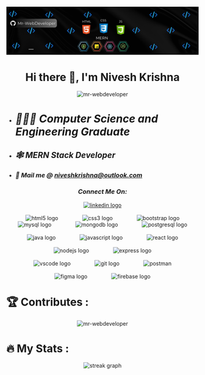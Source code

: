 ![MasterHead](https://github.com/Mr-WebDeveloper/Assets/blob/master/Images/Github.png)

<h1 align="center">Hi there 👋, I'm Nivesh Krishna</h1>
<p align="center">
  <img src="https://komarev.com/ghpvc/?username=NiveshKrishna17&label=Profile%20views&color=0e75b6&style=flat" alt="mr-webdeveloper" />
</p>

- *<h1>👨🏻‍🎓  Computer Science and Engineering Graduate</h1>*
  
- *<h2>🕸  MERN Stack Developer</h2>*
  
- *<h3>📧  Mail me @ niveshkrishna@outlook.com</h3>*


*<h3 align="center">Connect Me On: </h3>*
<div align="center">
  <a href="https://www.linkedin.com/in/nivesh-krishna-k17091999" target="blank">
    <img src="https://raw.githubusercontent.com/maurodesouza/profile-readme-generator/master/src/assets/icons/social/linkedin/default.svg" width="52" height="40" alt="linkedin logo"  />
  </a>
  
</div>

<br clear="both">

<div align="center">
  <img src="https://cdn.jsdelivr.net/gh/devicons/devicon/icons/html5/html5-plain-wordmark.svg" height="50" alt="html5 logo"  />
  <img width="55" />
  <img src="https://cdn.jsdelivr.net/gh/devicons/devicon/icons/css3/css3-plain-wordmark.svg" height="50" alt="css3 logo"  />
  <img width="55" />
  <img src="https://cdn.jsdelivr.net/gh/devicons/devicon/icons/bootstrap/bootstrap-original-wordmark.svg" height="50" alt="bootstrap logo"  />
</div>
<div align="center">
  <img src="https://cdn.jsdelivr.net/gh/devicons/devicon/icons/mysql/mysql-original-wordmark.svg" height="50" alt="mysql logo"  />
  <img width="55" />
  <img src="https://cdn.jsdelivr.net/gh/devicons/devicon/icons/mongodb/mongodb-plain-wordmark.svg" height="50" alt="mongodb logo"  />
  <img width="55" />
  <img src="https://cdn.jsdelivr.net/gh/devicons/devicon/icons/postgresql/postgresql-original-wordmark.svg" height="50" alt="postgresql logo"  />
</div>
<br clear="both">

<div align="center">
  <img src="https://cdn.jsdelivr.net/gh/devicons/devicon/icons/java/java-original.svg" height="50" alt="java logo"  />
  <img width="55" />
  <img src="https://cdn.jsdelivr.net/gh/devicons/devicon/icons/javascript/javascript-original.svg" height="50" alt="javascript logo"  />
  <img width="55" />
  <img src="https://cdn.jsdelivr.net/gh/devicons/devicon/icons/react/react-original-wordmark.svg" height="50" alt="react logo"  />
</div>


<br clear="both">

<div align="center">
  <img src="https://skillicons.dev/icons?i=nodejs" height="50" alt="nodejs logo"  />
  <img width="55" />
  <img src="https://skillicons.dev/icons?i=express" height="50" alt="express logo"  />
</div>
<br clear="both">

<div align="center">
  <div>
    <img src="https://cdn.jsdelivr.net/gh/devicons/devicon/icons/vscode/vscode-original.svg" height="50" alt="vscode logo"  />
    <img width="55" />
    <img src="https://cdn.jsdelivr.net/gh/devicons/devicon/icons/git/git-original.svg" height="50" alt="git logo"  />
    <img width="55" />
    <img src="https://www.vectorlogo.zone/logos/getpostman/getpostman-icon.svg" alt="postman"  height="50"/> 
  </div> 
  <br/>
  <div>
    <img src="https://skillicons.dev/icons?i=figma" height="50" alt="figma logo"  />
    <img width="55" />
    <img src="https://cdn.jsdelivr.net/gh/devicons/devicon/icons/firebase/firebase-plain-wordmark.svg" height="50" alt="firebase logo"  />
  </div>
</div>






























<h1 align="left">🏆  Contributes :</h1>

<p align="center">
  <img align="center" src="https://github-readme-stats.vercel.app/api/top-langs?username=mr-webdeveloper&show_icons=true&theme=dark&locale=en&layout=compact" alt="mr-webdeveloper" />
</p>

<h1 align="left">🔥   My Stats :</h1>

<div align="center">
  <img src="https://streak-stats.demolab.com?user=mr-webdeveloper&locale=en&mode=daily&theme=dark&hide_border=false&border_radius=5&order=3" height="220" alt="streak graph"  />
</div>
